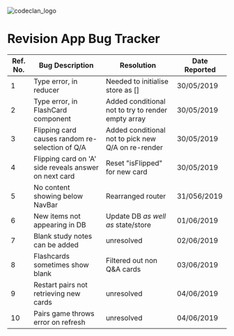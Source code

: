 ![codeclan_logo](https://user-images.githubusercontent.com/11422619/54070681-ca4c5200-425a-11e9-8cf8-cd6a191bc3cd.png)

# Revision App Bug Tracker

Ref. No. | Bug Description | Resolution | Date Reported
-------- | --------------- | ---------- | -------------
1 | Type error, in reducer | Needed to initialise store as [] | 30/05/2019
2 | Type error, in FlashCard component | Added conditional not to try to render empty array | 30/05/2019
3 | Flipping card causes random re-selection of Q/A | Added conditional not to pick new Q/A on re-render | 30/05/2019
4 | Flipping card on 'A' side reveals answer on next card | Reset "isFlipped" for new card | 30/05/2019
5 | No content showing below NavBar | Rearranged router | 31/056/2019
6 | New items not appearing in DB | Update DB _as well as_ state/store | 01/06/2019
7 | Blank study notes can be added | unresolved | 02/06/2019
8 | Flashcards sometimes show blank | Filtered out non Q&A cards | 03/06/2019
9 | Restart pairs not retrieving new cards | unresolved | 04/06/2019
10 | Pairs game throws error on refresh | unresolved | 04/06/2019
